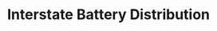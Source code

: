 ---
title: "Interstate Battery Distribution"
url: /mesa/interstate-battery-distribution/
shop: electronics
---